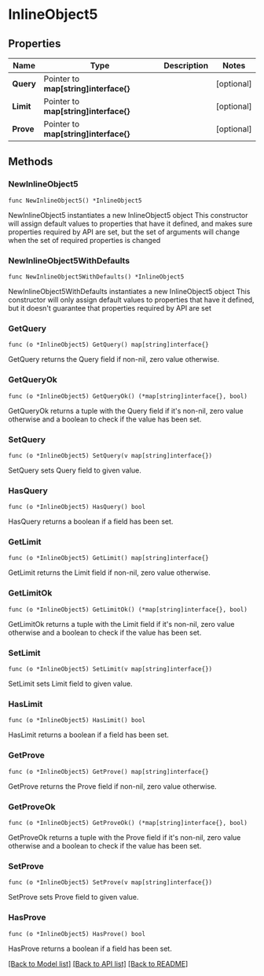 # InlineObject5

## Properties

Name | Type | Description | Notes
------------ | ------------- | ------------- | -------------
**Query** | Pointer to **map[string]interface{}** |  | [optional] 
**Limit** | Pointer to **map[string]interface{}** |  | [optional] 
**Prove** | Pointer to **map[string]interface{}** |  | [optional] 

## Methods

### NewInlineObject5

`func NewInlineObject5() *InlineObject5`

NewInlineObject5 instantiates a new InlineObject5 object
This constructor will assign default values to properties that have it defined,
and makes sure properties required by API are set, but the set of arguments
will change when the set of required properties is changed

### NewInlineObject5WithDefaults

`func NewInlineObject5WithDefaults() *InlineObject5`

NewInlineObject5WithDefaults instantiates a new InlineObject5 object
This constructor will only assign default values to properties that have it defined,
but it doesn't guarantee that properties required by API are set

### GetQuery

`func (o *InlineObject5) GetQuery() map[string]interface{}`

GetQuery returns the Query field if non-nil, zero value otherwise.

### GetQueryOk

`func (o *InlineObject5) GetQueryOk() (*map[string]interface{}, bool)`

GetQueryOk returns a tuple with the Query field if it's non-nil, zero value otherwise
and a boolean to check if the value has been set.

### SetQuery

`func (o *InlineObject5) SetQuery(v map[string]interface{})`

SetQuery sets Query field to given value.

### HasQuery

`func (o *InlineObject5) HasQuery() bool`

HasQuery returns a boolean if a field has been set.

### GetLimit

`func (o *InlineObject5) GetLimit() map[string]interface{}`

GetLimit returns the Limit field if non-nil, zero value otherwise.

### GetLimitOk

`func (o *InlineObject5) GetLimitOk() (*map[string]interface{}, bool)`

GetLimitOk returns a tuple with the Limit field if it's non-nil, zero value otherwise
and a boolean to check if the value has been set.

### SetLimit

`func (o *InlineObject5) SetLimit(v map[string]interface{})`

SetLimit sets Limit field to given value.

### HasLimit

`func (o *InlineObject5) HasLimit() bool`

HasLimit returns a boolean if a field has been set.

### GetProve

`func (o *InlineObject5) GetProve() map[string]interface{}`

GetProve returns the Prove field if non-nil, zero value otherwise.

### GetProveOk

`func (o *InlineObject5) GetProveOk() (*map[string]interface{}, bool)`

GetProveOk returns a tuple with the Prove field if it's non-nil, zero value otherwise
and a boolean to check if the value has been set.

### SetProve

`func (o *InlineObject5) SetProve(v map[string]interface{})`

SetProve sets Prove field to given value.

### HasProve

`func (o *InlineObject5) HasProve() bool`

HasProve returns a boolean if a field has been set.


[[Back to Model list]](../README.md#documentation-for-models) [[Back to API list]](../README.md#documentation-for-api-endpoints) [[Back to README]](../README.md)


